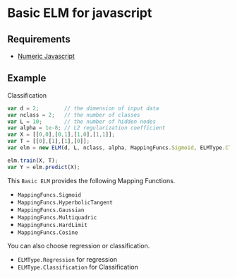 Basic ELM for javascript
========================

## Requirements
- [Numeric Javascript](http://www.numericjs.com/)

## Example
Classification
```js
var d = 2;        // the dimension of input data
var nclass = 2;   // the number of classes 
var L = 10;       // the number of hidden nodes
var alpha = 1e-8; // L2 regularization coefficient
var X = [[0,0],[0,1],[1,0],[1,1]];
var T = [[0],[1],[1],[0]];
var elm = new ELM(d, L, nclass, alpha, MappingFuncs.Sigmoid, ELMType.Classification);

elm.train(X, T);
var Y = elm.predict(X);
```

This `Basic ELM` provides the following Mapping Functions.
- `MappingFuncs.Sigmoid`
- `MappingFuncs.HyperbolicTangent`
- `MappingFuncs.Gaussian`
- `MappingFuncs.Multiquadric`
- `MappingFuncs.HardLimit`
- `MappingFuncs.Cosine`

You can also choose regression or classification.
- `ELMType.Regression` for regression
- `ELMType.Classification` for Classification

